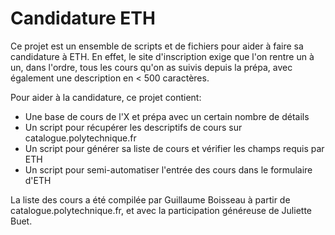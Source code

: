# Candidature ETH

Ce projet est un ensemble de scripts et de fichiers pour aider à faire sa candidature à ETH. En effet, le site d'inscription exige que l'on rentre un à un, dans l'ordre, tous les cours qu'on as suivis depuis la prépa, avec également une description en < 500 caractères.

Pour aider à la candidature, ce projet contient:
- Une base de cours de l'X et prépa avec un certain nombre de détails
- Un script pour récupérer les descriptifs de cours sur catalogue.polytechnique.fr
- Un script pour générer sa liste de cours et vérifier les champs requis par ETH
- Un script pour semi-automatiser l'entrée des cours dans le formulaire d'ETH


La liste des cours a été compilée par Guillaume Boisseau à partir de catalogue.polytechnique.fr, et avec la participation généreuse de Juliette Buet.
